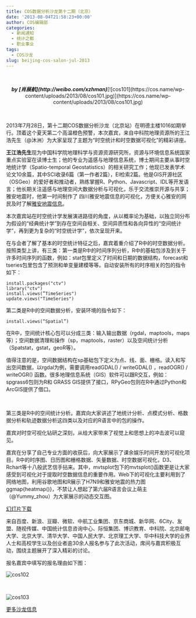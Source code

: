 ```yaml
---
title: COS数据分析沙龙第十二期（北京）
date: '2013-08-04T21:58:23+00:00'
author: COS编辑部
categories:
  - 新闻通知
  - 统计之都
  - 职业事业
tags:
  - COS沙龙
slug: beijing-cos-salon-jul-2013
---
```


&nbsp;

<p style="text-align: center;">
  <em><strong>by [肖展航](http://weibo.com/xzhman)</strong></em>[![cos101](https://cos.name/wp-content/uploads/2013/08/cos101.jpg)](https://cos.name/wp-content/uploads/2013/08/cos101.jpg)
</p>

&nbsp;

2013年7月28日，第十二期COS数据分析沙龙（北京站）在明德主楼1016如期举行。顶着这个夏天第二个高温橙色预警，本次嘉宾，来自中科院地理资源所的王江浩先生（@沐洲）为大家呈现了主题为“时空统计和时空数据可视化”的精彩讲座。

**王江浩先生**现为中国科学院地理科学与资源资源研究所，资源与环境信息系统国家重点实验室在读博士生；他的专业为遥感与地理信息系统，博士期间主要从事时空地统计学（Spatio-temporal Geostatistics）的相关研究工作；他现已发表学术论文10余篇，其中SCI收录6篇（第一作者2篇），EI检索2篇。他是GIS开源社区（OSGeo）的爱好者和推动者，熟练掌握R、Python、Javascript、IDL等开发语言；他长期关注遥感与地理空间大数据分析与可视化，乐于交流推崇开源与共享；雅安地震时，他第一时间制作了 四川雅安地震信息的可视化，方便关心雅安的网民及时了解[雅安地震信息](http://jianghao.github.io/earthquake/index.htm)。
  
<!--more-->


  
本次嘉宾站在时空统计学发展演进路径的角度，从以概率论为基础，以独立同分布为假设的“经典统计学”到存在空间自相关、空间异质性和各向异性的“空间统计学”，再到更为复杂的“时空统计学”，依次呈现开来。

在与会者了解了基本的时空统计特征之后，嘉宾着重介绍了R中的时空数据分析。按照类型上讲，有三类：第一类是R中的时间序列分析，R中的基础包涉及到关于许多时间序列的函数，例如：stat包里定义了时间和日期的数据结构，forecast和tseries包里包含了预测和单变量建模等等。自动安装所有的时序相关的包的指令如下：

    
    install.packages("ctv") 
    library("ctv")
    install.views(”TimeSeries") 
    update.views("TimeSeries")
    

第二类是R中的空间数据分析，安装环境的指令如下：

    
    install.views(“Spatial”)
    

在R中，空间统计核心包可以分成三类：输入输出数据（rgdal，maptools，maps等）；空间数据清理和操作（sp，maptools，raster）以及空间统计分析（Spatstat，gstat，geoR等）。

值得注意的是，空间数据结构在sp基础包下定义为点、线、面、栅格。读入和写出空间数据，以rgdal为例，需要调用readGDAL() / writeGDAL() ，readOGR() / writeOGR() 函数。很多地理信息系统（GIS）软件可以跟R交互，例如：spgrass6包则为R和 GRASS GIS提供了接口，RPyGeo包则在R中通过Python和ArcGIS提供了借口。

&nbsp;

第三类是R中的空间统计分析。嘉宾向大家讲述了地统计分析、点模式分析、格数据分析和轨迹数据分析这四类以及对应的R语言中的包的操作。

嘉宾对时空可视化钻研之深刻，从给大家带来了视觉上和思想上的冲击波可以窥见。

嘉宾在分享了自己专业方面的收获后，向大家展示了课余娱乐时间开发的可视化项目。R中的时序图、日历图和栅格数据、矢量数据、时空数据可视化，D3、Rchart等十八般武艺信手拈来。其中，mvtsplot包下的mvtsplot()函数更是让大家感受到可视化对于提取时空数据信息的重要作用。Web下的可视化主要利用到了网络地图，利用谷歌地图和R展示了H7N9和雅安地震的热力图ggmap{heatmap()}，不禁让人想起了第六届R语言会议上萌主（@Yummy_zhou）为大家展示的动态交互图。

[幻灯片下载](https://cos.name/wp-content/uploads/2013/08/时空统计与时空数据可视化_COS.pdf)

来自百度、新浪、豆瓣、微软、中航工业集团、京东商城、新华网、6City、友盟、随视传媒、中国统计信息咨询中心、际恒集团、博识教育、中科院、北京邮电大学、北京大学、清华大学、中国人民大学、北京理工大学、华中科技大学的业界人士和高校学生以及创业者逾30余人报名参与了此次活动，席间与嘉宾积极互动，围绕主题展开了深入精彩的讨论。

报名嘉宾中填写的报名理由如下图：

![cos102](https://cos.name/wp-content/uploads/2013/08/cos102.jpg)

&nbsp;

![cos103](https://cos.name/wp-content/uploads/2013/08/cos103.jpg)
  
[更多沙龙信息](https://cos.name/salon)
